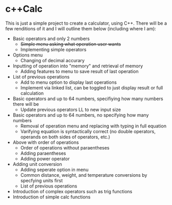 # c++Calc
This is just a simple project to create a calculator, using C++. There will be a few renditions of it and I will outline them below (including where I am):
  - Basic operators and only 2 numbers
    - ~~Simple menu asking what operation user wants~~
    - Implementing simple operators
  - Options menu
    - Changing of decimal accurary
  - Inputting of operation into "memory" and retrieval of memory
    - Adding features to menu to save result of last operation
  - List of previous operations
    - Add to menu option to display last operations
    - Implement via linked list, can be toggled to just display result or full calculation
  - Basic operators and up to 64 numbers, specifiying how many numbers there will be
    - Update previous operators LL to new input size
  - Basic operators and up to 64 numbers, no specifying how many numbers
    - Removal of operation menu and replacing with typing in full equation
    - Varifying equation is syntactically correct (no double operators, operands on both sides of operators, etc.)
  - Above with order of operations
    - Order of operations without paraentheses
    - Adding paraentheses
    - Adding power operator
  - Adding unit conversion
    - Adding seperate option in menu
    - Common distance, weight, and temperature conversions by specfying units first
    - List of previous operations
  - Introduction of complex operators such as trig functions
  - Introduction of simple calc functions
